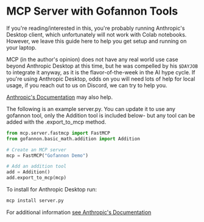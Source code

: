 # MCP Server with Gofannon Tools

If you're reading/interested in this, you're probably running Anthropic's 
Desktop client, which unfortunately will not work with Colab notebooks. However,
we leave this guide here to help you get setup and running on your laptop.

MCP (in the author's opinion) does not have any real world use case beyond 
Anthropic Desktop at this time, but he was compelled by his `$DAYJOB` to 
integrate it anyway, as it is the flavor-of-the-week in the AI hype cycle. If 
you're using Anthropic Desktop, odds on you will need lots of help for local 
usage, if you reach out to us on Discord, we can try to help you.

[Anthropic's Documentation](https://github.com/modelcontextprotocol/python-sdk#quickstart)
may also help. 

The following is an example server.py. You can update it to use any gofannon 
tool, only the Addition tool is included below- but any tool can be added with 
the .export_to_mcp method.

```python
from mcp.server.fastmcp import FastMCP
from gofannon.basic_math.addition import Addition

# Create an MCP server
mcp = FastMCP("Gofannon Demo")

# Add an addition tool
add = Addition()
add.export_to_mcp(mcp)
```

To install for Anthropic Desktop run:

```bash
mcp install server.py
```

For additional information [see Anthropic's Documentation](https://github.com/modelcontextprotocol/python-sdk#quickstart)